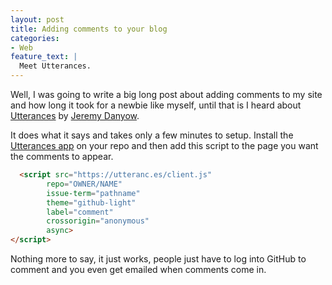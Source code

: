 ```yaml
---
layout: post
title: Adding comments to your blog
categories:
- Web
feature_text: |
  Meet Utterances.
---
```


Well, I was going to write a big long post about adding comments to my site and how long it took for a newbie like myself, until that is I heard about <a href="https://utteranc.es/">Utterances</a> by <a href="https://github.com/jdanyow">Jeremy Danyow</a>. 

It does what it says and takes only a few minutes to setup. Install the <a href="https://github.com/apps/utterances">Utterances app</a> on your repo and then add this script to the page you want the comments to appear. 

```html
  <script src="https://utteranc.es/client.js"
        repo="OWNER/NAME" 
        issue-term="pathname"
        theme="github-light"
        label="comment"
        crossorigin="anonymous"
        async>
</script> 
``` 

Nothing more to say, it just works, people just have to log into GitHub to comment and you even get emailed when comments come in. 


<script src="https://utteranc.es/client.js"
        repo="neil344/neil344.github.io" 
        issue-term="pathname"
        theme="github-light"
        label="comment"
        crossorigin="anonymous"
        async>
</script>  
